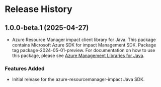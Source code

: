 # Release History

## 1.0.0-beta.1 (2025-04-27)

- Azure Resource Manager impact client library for Java. This package contains Microsoft Azure SDK for impact Management SDK.  Package tag package-2024-05-01-preview. For documentation on how to use this package, please see [Azure Management Libraries for Java](https://aka.ms/azsdk/java/mgmt).
### Features Added

- Initial release for the azure-resourcemanager-impact Java SDK.
